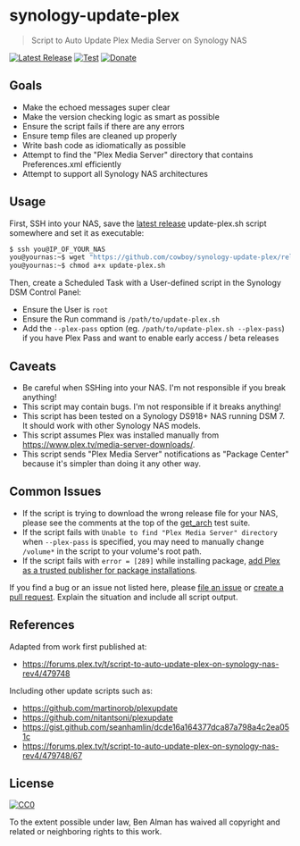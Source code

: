 # synology-update-plex
> Script to Auto Update Plex Media Server on Synology NAS

[![Latest Release](https://img.shields.io/github/v/release/cowboy/synology-update-plex)][release]
[![Test](https://github.com/cowboy/synology-update-plex/workflows/Test/badge.svg)][test-master]
[![Donate](https://img.shields.io/badge/Support%20this%20project!-$5-success)][donate]

## Goals

- Make the echoed messages super clear
- Make the version checking logic as smart as possible
- Ensure the script fails if there are any errors
- Ensure temp files are cleaned up properly
- Write bash code as idiomatically as possible
- Attempt to find the "Plex Media Server" directory that contains Preferences.xml efficiently
- Attempt to support all Synology NAS architectures

## Usage

First, SSH into your NAS, save the [latest release][release] update-plex.sh script somewhere and set it as executable:

```sh
$ ssh you@IP_OF_YOUR_NAS
you@yournas:~$ wget "https://github.com/cowboy/synology-update-plex/releases/latest/download/update-plex.sh"
you@yournas:~$ chmod a+x update-plex.sh
```

Then, create a Scheduled Task with a User-defined script in the Synology DSM Control Panel:
- Ensure the User is `root`
- Ensure the Run command is `/path/to/update-plex.sh`
- Add the `--plex-pass` option (eg. `/path/to/update-plex.sh --plex-pass`) if you have Plex Pass and want to enable early access / beta releases

## Caveats

[donate]: https://www.paypal.com/cgi-bin/webscr?cmd=_s-xclick&hosted_button_id=RRUNYDUYBAH58&source=url
[test-master]: https://github.com/cowboy/synology-update-plex/actions?query=workflow%3ATest+branch%3Amaster
[release]: https://github.com/cowboy/synology-update-plex/releases/latest
[issue]: https://github.com/cowboy/synology-update-plex/issues
[pr]: https://github.com/cowboy/synology-update-plex/pulls

- Be careful when SSHing into your NAS. I'm not responsible if you break anything!
- This script may contain bugs. I'm not responsible if it breaks anything!
- This script has been tested on a Synology DS918+ NAS running DSM 7. It should work with other Synology NAS models.
- This script assumes Plex was installed manually from https://www.plex.tv/media-server-downloads/.
- This script sends "Plex Media Server" notifications as "Package Center" because it's simpler than doing it any other way.

## Common Issues

- If the script is trying to download the wrong release file for your NAS, please see the comments at the top of the [get_arch](/test/get_arch.bats) test suite.
- If the script fails with `Unable to find "Plex Media Server" directory` when `--plex-pass` is specified, you may need to manually change `/volume*` in the script to your volume's root path.
- If the script fails with `error = [289]` while installing package, [add Plex as a trusted publisher for package installations](https://support.plex.tv/hc/en-us/articles/205165858).

If you find a bug or an issue not listed here, please [file an issue][issue] or [create a pull request][pr]. Explain the situation and include all script output.


## References

Adapted from work first published at:
- https://forums.plex.tv/t/script-to-auto-update-plex-on-synology-nas-rev4/479748

Including other update scripts such as:
- https://github.com/martinorob/plexupdate
- https://github.com/nitantsoni/plexupdate
- https://gist.github.com/seanhamlin/dcde16a164377dca87a798a4c2ea051c
- https://forums.plex.tv/t/script-to-auto-update-plex-on-synology-nas-rev4/479748/67

## License

[![CC0](http://mirrors.creativecommons.org/presskit/buttons/88x31/svg/cc-zero.svg)](https://creativecommons.org/publicdomain/zero/1.0/)

To the extent possible under law, Ben Alman has waived all copyright and related or neighboring rights to this work.
